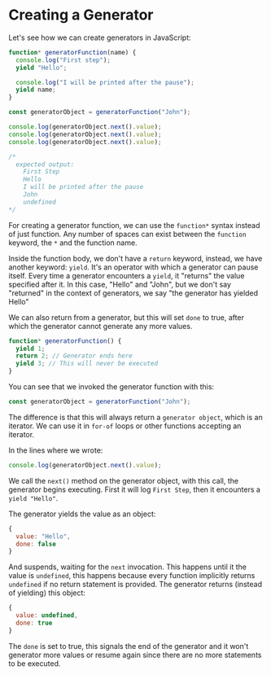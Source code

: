 # **Creating a Generator**

Let's see how we can create generators in JavaScript:

```js
function* generatorFunction(name) {
  console.log("First step");
  yield "Hello";

  console.log("I will be printed after the pause");
  yield name;
}

const generatorObject = generatorFunction("John");

console.log(generatorObject.next().value);
console.log(generatorObject.next().value);
console.log(generatorObject.next().value);

/*
  expected output:
    First Step
    Hello
    I will be printed after the pause
    John
    undefined
*/
```

For creating a generator function, we can use the `function*` syntax instead of just function. Any number of spaces
can exist between the `function` keyword, the `*` and the function name.

Inside the function body, we don't have a `return` keyword, instead, we have another keyword: `yield`. It's an operator
with which a generator can pause itself. Every time a generator encounters a `yield`, it "returns" the value specified
after it. In this case, "Hello" and "John", but we don't say "returned" in the context of generators, we say "the generator
has yielded Hello"

We can also return from a generator, but this will set `done` to true, after which the generator cannot generate any more
values.

```js
function* generatorFunction() {
  yield 1;
  return 2; // Generator ends here
  yield 3; // This will never be executed
}
```

You can see that we invoked the generator function with this:

```js
const generatorObject = generatorFunction("John");
```

The difference is that this will always return a `generator object`, which is an iterator. We can use it in `for-of` loops
or other functions accepting an iterator.

In the lines where we wrote:

```js
console.log(generatorObject.next().value);
```

We call the `next()` method on the generator object, with this call, the generator begins executing.
First it will log `First Step`, then it encounters a `yield "Hello"`.

The generator yields the value as an object:

```js
{
  value: "Hello",
  done: false
}
```

And suspends, waiting for the `next` invocation. This happens until it the value is `undefined`, this happens because
every function implicitly returns `undefined` if no return statement is provided. The generator returns (instead of yielding)
this object:

```js
{
  value: undefined,
  done: true
}
```

The `done` is set to true, this signals the end of the generator and it won't generator more values or resume again since
there are no more statements to be executed.
